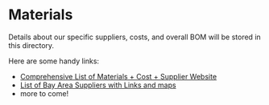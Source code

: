 Materials
=========


Details about our specific suppliers, costs, and overall BOM will be stored in this directory.


Here are some handy links:
* [Comprehensive List of Materials + Cost + Supplier Website](BOM.csv)
* [List of Bay Area Suppliers with Links and maps](Maps.md)
* more to come!
